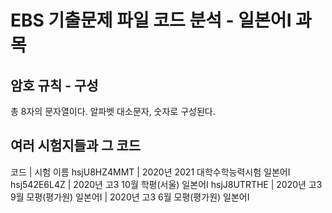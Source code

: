 # EBS 기출문제 파일 코드 분석 - 일본어Ⅰ 과목
## 암호 규칙 - 구성
총 8자의 문자열이다.
알파벳 대소문자, 숫자로 구성된다.
## 여러 시험지들과 그 코드
코드      	| 시험 이름
hsjU8HZ4MMT	| 2020년 2021 대학수학능력시험 일본어Ⅰ
hsj542E6L4Z	| 2020년 고3 10월 학평(서울) 일본어Ⅰ
hsjJ8UTRTHE	| 2020년 고3 9월 모평(평가원) 일본어Ⅰ
	| 2020년 고3 6월 모평(평가원) 일본어Ⅰ

